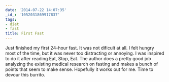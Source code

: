 ```yaml
---
date: '2014-07-22 14:07:35'
_id_: '1052031869917837'
tags:
- diet
- fast
title: First Fast
---
```


Just finished my first 24-hour fast. It was not dificult at all. I felt hungry most of the time, but it was never too distracting or annoying. I was inspired to do it after reading Eat, Stop, Eat. The author does a pretty good job analyzing the existing medical research on fasting and makes a bunch of points that seem to make sense. Hopefully it works out for me. Time to devour this burrito.
